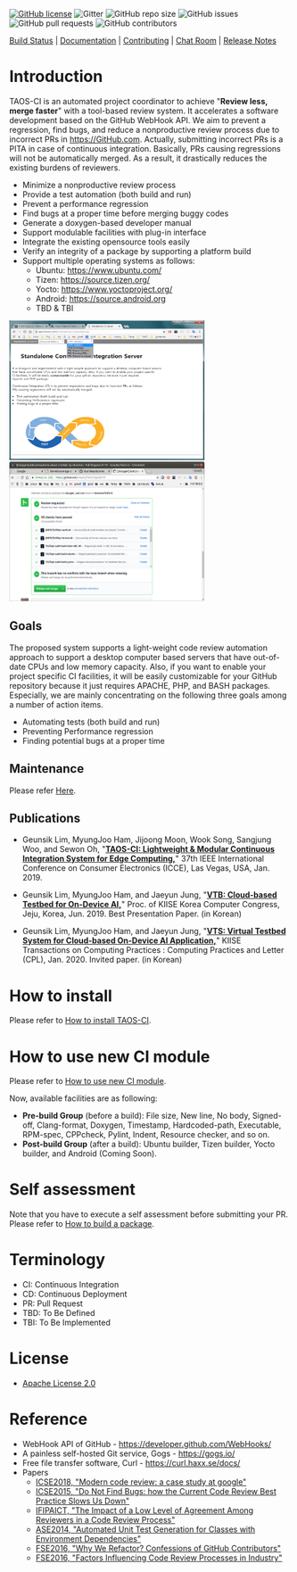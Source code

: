 [![GitHub license](https://dmlc.github.io/img/apache2.svg)](./LICENSE) 
![Gitter](https://img.shields.io/gitter/room/nnsuite/TAOS-CI) ![GitHub repo size](https://img.shields.io/github/repo-size/nnsuite/TAOS-CI) ![GitHub issues](https://img.shields.io/github/issues/nnsuite/TAOS-CI) ![GitHub pull requests](https://img.shields.io/github/issues-pr/nnsuite/TAOS-CI) ![GitHub contributors](https://img.shields.io/github/contributors/nnsuite/TAOS-CI)

[Build Status](http://nnsuite.mooo.com/TAOS-CI/ci/taos/) |
[Documentation](ci/doc/doxygen-documentation.md) |
[Contributing](ci/doc/contributing.md) |
[Chat Room](https://gitter.im/login) |
[Release Notes](https://github.com/nnsuite/TAOS-CI/wiki/Release-Plan)


# Introduction

TAOS-CI is an automated project coordinator to achieve "**Review less, merge faster**" with a tool-based review system. It accelerates a software development based on the GitHub WebHook API. We aim to prevent a regression, find bugs, and reduce a nonproductive review process due to incorrect PRs in https://GitHub.com. Actually, submitting incorrect PRs is a PITA in case of continuous integration. Basically, PRs causing regressions will not be automatically merged. As a result, it drastically reduces the existing burdens of reviewers.
- Minimize a nonproductive review process
- Provide a test automation (both build and run)
- Prevent a performance regression
- Find bugs at a proper time before merging buggy codes
- Generate a doxygen-based developer manual
- Support modulable facilities with plug-in interface
- Integrate the existing opensource tools easily
- Verify an integrity of a package by supporting a platform build
- Support multiple operating systems as follows:
  - Ubuntu: https://www.ubuntu.com/
  - Tizen: https://source.tizen.org/
  - Yocto: https://www.yoctoproject.org/
  - Android: https://source.android.org
  - TBD & TBI

<img src=./image/screenshot01.png border=0 width=350 height=250></img>
<img src=./image/screenshot03.png border=0 width=350 height=250></img>


## Goals	
The proposed system supports a light-weight code review automation approach to support a desktop computer based servers that have out-of-date CPUs and low memory capacity. Also, if you want to enable your project specific CI facilities, it will be easily customizable for your GitHub repository because it just requires APACHE, PHP, and BASH packages. Especially, we are mainly concentrating on the following three goals among a number of action items.

* Automating tests (both build and run)
* Preventing Performance regression
* Finding potential bugs at a proper time

## Maintenance
Please refer [Here](./ci/doc/maintenance.md).

## Publications
* Geunsik Lim, MyungJoo Ham, Jijoong Moon, Wook Song, Sangjung Woo, and Sewon Oh, "**<a href='https://ieeexplore.ieee.org/document/8662017'>TAOS-CI: Lightweight & Modular Continuous Integration System for Edge Computing,</a>**" 37th IEEE International Conference on Consumer Electronics (ICCE), Las Vegas, USA, Jan. 2019.

* Geunsik Lim, MyungJoo Ham, and Jaeyun Jung, "**<a href='http://www.riss.kr/link?id=A106329692'>VTB: Cloud-based Testbed for On-Device AI,</a>**" Proc. of KIISE Korea Computer Congress, Jeju, Korea, Jun. 2019. Best Presentation Paper. (in Korean)

* Geunsik Lim, MyungJoo Ham, and Jaeyun Jung, "**<a href='https://doi.org/10.5626/KTCP.2020.26.1.12'>VTS: Virtual Testbed System for Cloud-based On-Device AI Application,<a/>**" KIISE Transactions on Computing Practices : Computing Practices and Letter (CPL), Jan. 2020. Invited paper. (in Korean)

# How to install
Please refer to [How to install TAOS-CI](ci/doc/how-to-install-taos-ci.md).

# How to use new CI module
Please refer to [How to use new CI module](ci/doc/how-to-use-taos-ci-module.md).

Now, available facilities are as following:
   - **Pre-build Group** (before a build): File size, New line, No body, Signed-off, Clang-format, Doxygen, Timestamp, Hardcoded-path, Executable, RPM-spec, CPPcheck, Pylint, Indent, Resource checker, and so on.
   - **Post-build Group** (after a build): Ubuntu builder, Tizen builder, Yocto builder, and Android (Coming Soon).

# Self assessment
Note that you have to execute a self assessment before submitting your PR.
Please refer to [How to build a package](ci/doc/self-assessment-before-submitting-pr.md).

# Terminology
* CI: Continuous Integration
* CD: Continuous Deployment
* PR: Pull Request
* TBD: To Be Defined
* TBI: To Be Implemented

# License
* [Apache License 2.0](LICENSE)

# Reference
* WebHook API of GitHub - https://developer.github.com/WebHooks/
* A painless self-hosted Git service, Gogs - https://gogs.io/
* Free file transfer software, Curl - https://curl.haxx.se/docs/ 
* Papers
   * [ICSE2018, "Modern code review: a case study at google"](https://dl.acm.org/citation.cfm?id=3183525)
   * [ICSE2015, "Do Not Find Bugs: how the Current Code Review Best Practice Slows Us Down"](https://dl.acm.org/citation.cfm?id=2819015)
   * [IFIPAICT, "The Impact of a Low Level of Agreement Among Reviewers in a Code Review Process"](https://link.springer.com/chapter/10.1007/978-3-319-39225-7_8)
   * [ASE2014, "Automated Unit Test Generation for Classes with Environment Dependencies"](https://dl.acm.org/citation.cfm?id=2642986)
   * [FSE2016, "Why We Refactor? Confessions of GitHub Contributors"](https://dl.acm.org/citation.cfm?id=2950305)
   * [FSE2016, "Factors Influencing Code Review Processes in Industry"](https://dl.acm.org/citation.cfm?id=2950323)

